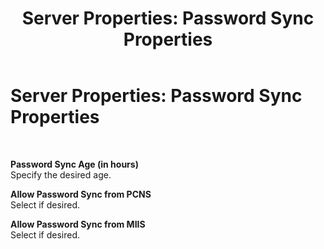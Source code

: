 ﻿---
title: 'Server Properties: Password Sync Properties'
TOCTitle: 'Server Properties: Password Sync Properties'
ms:assetid: 43ed1c8d-c06f-478e-8e3d-2a032f9d15fd
ms:mtpsurl: https://msdn.microsoft.com/library/Bb727795(v=BTS.80)
ms:contentKeyID: 51527606
ms.date: 08/30/2017
mtps_version: v=BTS.80
f1_keywords:
- bts10.esso.server.properties.passwordsync
---

# Server Properties: Password Sync Properties

 

**Password Sync Age (in hours)**  
Specify the desired age.

**Allow Password Sync from PCNS**  
Select if desired.

**Allow Password Sync from MIIS**  
Select if desired.

